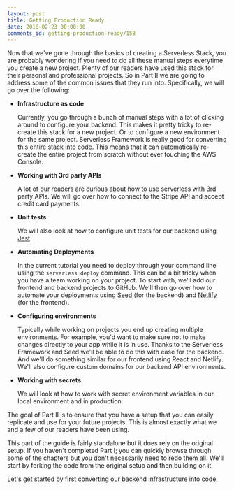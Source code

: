 ```yaml
---
layout: post
title: Getting Production Ready
date: 2018-02-23 00:00:00
comments_id: getting-production-ready/158
---
```


Now that we've gone through the basics of creating a Serverless Stack, you are probably wondering if you need to do all these manual steps everytime you create a new project. Plenty of our readers have used this stack for their personal and professional projects. So in Part II we are going to address some of the common issues that they run into. Specifically, we will go over the following:

- **Infrastructure as code**

  Currently, you go through a bunch of manual steps with a lot of clicking around to configure your backend. This makes it pretty tricky to re-create this stack for a new project. Or to configure a new environment for the same project. Serverless Framework is really good for converting this entire stack into code. This means that it can automatically re-create the entire project from scratch without ever touching the AWS Console.

- **Working with 3rd party APIs**

  A lot of our readers are curious about how to use serverless with 3rd party APIs. We will go over how to connect to the Stripe API and accept credit card payments.

- **Unit tests**

  We will also look at how to configure unit tests for our backend using [Jest](https://facebook.github.io/jest/).

- **Automating Deployments**

  In the current tutorial you need to deploy through your command line using the `serverless deploy` command. This can be a bit tricky when you have a team working on your project. To start with, we'll add our frontend and backend projects to GitHub. We'll then go over how to automate your deployments using [Seed](https://seed.run) (for the backend) and [Netlify](https://netlify.com) (for the frontend).

- **Configuring environments**

  Typically while working on projects you end up creating multiple environments. For example, you'd want to make sure not to make changes directly to your app while it is in use. Thanks to the Serverless Framework and Seed we'll be able to do this with ease for the backend. And we'll do something similar for our frontend using React and Netlify. We'll also configure custom domains for our backend API environments.

- **Working with secrets**

  We will look at how to work with secret environment variables in our local environment and in production.

The goal of Part II is to ensure that you have a setup that you can easily replicate and use for your future projects. This is almost exactly what we and a few of our readers have been using.

This part of the guide is fairly standalone but it does rely on the original setup. If you haven't completed Part I; you can quickly browse through some of the chapters but you don't necessarily need to redo them all. We'll start by forking the code from the original setup and then building on it.

Let's get started by first converting our backend infrastructure into code.
